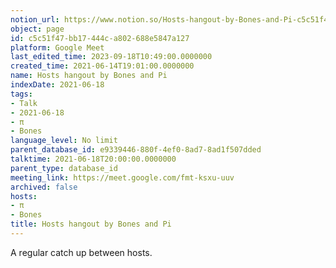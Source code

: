 ```yaml
---
notion_url: https://www.notion.so/Hosts-hangout-by-Bones-and-Pi-c5c51f47bb17444ca802688e5847a127
object: page
id: c5c51f47-bb17-444c-a802-688e5847a127
platform: Google Meet
last_edited_time: 2023-09-18T10:49:00.0000000
created_time: 2021-06-14T19:01:00.0000000
name: Hosts hangout by Bones and Pi
indexDate: 2021-06-18
tags:
- Talk
- 2021-06-18
- π
- Bones
language_level: No limit
parent_database_id: e9339446-880f-4ef0-8ad7-8ad1f507dded
talktime: 2021-06-18T20:00:00.0000000
parent_type: database_id
meeting_link: https://meet.google.com/fmt-ksxu-uuv
archived: false
hosts:
- π
- Bones
title: Hosts hangout by Bones and Pi
---
```


A regular catch up between hosts.


